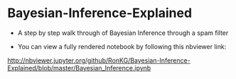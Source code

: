# Bayesian-Inference-Explained 

- A step by step walk through of Bayesian Inference through a spam filter

- You can view a fully rendered notebook by following this nbviewer link:

http://nbviewer.jupyter.org/github/RonKG/Bayesian-Inference-Explained/blob/master/Bayesian_Inference.ipynb

